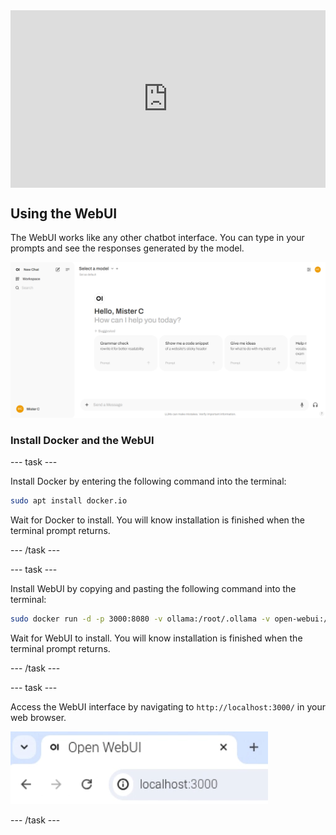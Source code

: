 <html>
  <div style="position: relative; overflow: hidden; padding-top: 56.25%;">
    <iframe style="position: absolute; top: 0; left: 0; right: 0; width: 100%; height: 100%; border: none;" src="https://www.youtube.com/embed/xx0VQ0RJc8A?rel=0&cc_load_policy=1" allowfullscreen allow="accelerometer; autoplay; clipboard-write; encrypted-media; gyroscope; picture-in-picture; web-share">
    </iframe>
  </div>
</html>

## Using the WebUI

The WebUI works like any other chatbot interface. You can type in your prompts and see the responses generated by the model.

![User interface of a web application showing a greeting message "Hello, Mister C" and the question "How can I help you today?". There are four suggested prompts below: "Grammar check", "Show me a code snippet", "Give me ideas", and part of another prompt. The left sidebar includes options for "New Chat", "Workspace", and "Search". The top-right corner shows a circular user icon with "MC" initials.](images/webUI.png)

### Install Docker and the WebUI

\--- task ---

Install Docker by entering the following command into the terminal:

```bash
sudo apt install docker.io
```

Wait for Docker to install. You will know installation is finished when the terminal prompt returns.

\--- /task ---

\--- task ---

Install WebUI by copying and pasting the following command into the terminal:

```bash
sudo docker run -d -p 3000:8080 -v ollama:/root/.ollama -v open-webui:/app/backend/data --name open-webui --restart always ghcr.io/open-webui/open-webui:ollama
```

Wait for WebUI to install. You will know installation is finished when the terminal prompt returns.

\--- /task ---

\--- task ---

Access the WebUI interface by navigating to `http://localhost:3000/` in your web browser.

![A browser tab titled "Open WebUI" shows the URL "localhost:3000" in the address bar.](images/localhostURL.png)

\--- /task ---
